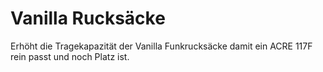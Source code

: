 # Vanilla Rucksäcke

Erhöht die Tragekapazität der Vanilla Funkrucksäcke damit ein ACRE 117F rein passt und noch Platz ist.
